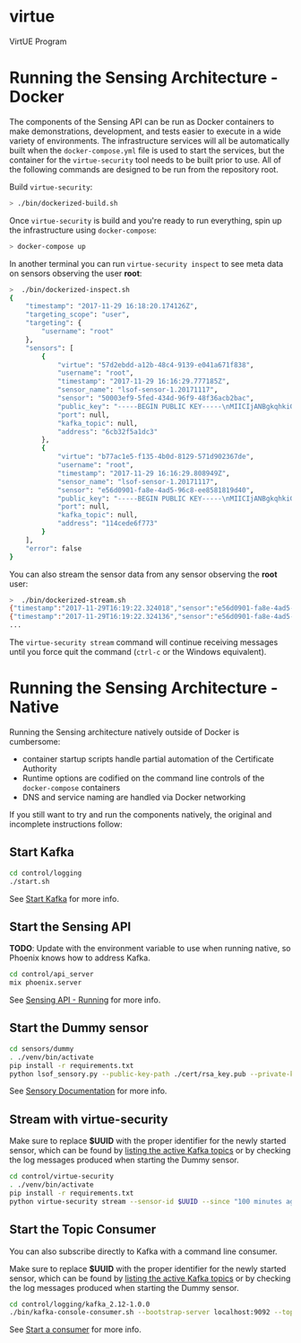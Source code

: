 # virtue
VirtUE Program


# Running the Sensing Architecture - Docker

The components of the Sensing API can be run as Docker containers to make demonstrations, development, and tests easier
to execute in a wide variety of environments. The infrastructure services will all be automatically built
when the `docker-compose.yml` file is used to start the services, but the container for the `virtue-security`
tool needs to be built prior to use. All of the following commands are designed to be run from the repository
root.

Build `virtue-security`:

```bash
> ./bin/dockerized-build.sh
```

Once `virtue-security` is build and you're ready to run everything, spin up the infrastructure using `docker-compose`:

```bash
> docker-compose up
```

In another terminal you can run `virtue-security inspect` to see meta data on sensors observing the user **root**:

```bash
>  ./bin/dockerized-inspect.sh 
{
    "timestamp": "2017-11-29 16:18:20.174126Z",
    "targeting_scope": "user",
    "targeting": {
        "username": "root"
    },
    "sensors": [
        {
            "virtue": "57d2ebdd-a12b-48c4-9139-e041a671f838",
            "username": "root",
            "timestamp": "2017-11-29 16:16:29.777185Z",
            "sensor_name": "lsof-sensor-1.20171117",
            "sensor": "50003ef9-5fed-434d-96f9-48f36acb2bac",
            "public_key": "-----BEGIN PUBLIC KEY-----\nMIICIjANBgkqhkiG9w0BAQEFAAOCAg8AMIICCgKCAgEAvzXY/MhfQxaj4RfJAPHQ\nWLhOGmzkUGjj81nrrM6HCaVSCdeZDlI13j41EnCWO+NrYZ3s1/MBMbo6fEzHbHlp\nasked5sMvlReGErelttteCa2c62NAlQ2BIR5iuXZ1nn9WzcGVsQIV92exnl65pza\nftyf4rjrTHpWBDJtJJf+W2piASOyiPf98UxYqIGlaYI6TFpPobwmuEhzm00r2mwC\neqcqQiU1bKF3qiAhO4kMAjYV/GMqCje38EicTJ0FLLIFW6NZUcD7tjFB4hU3j8Nn\nC7+URvMgOnaCOiqiidzWzVIfpOsvYvFc9D+BXcmYYIJngs58kJdc9mO7eZs3d0D6\nLje9fmvf+PnLI2nKXxxxbkspOs+DQiuJPMT7yHohj67d2JDA2qU4F3VKxmu3Vwo7\nqNz3q5SEHK8BIC+MYE5lT26a26UQgObCm/Qmw8N769hhLszHWiFmJIMtLtXCAJDB\nou7CZveKsRsQFjwKTQKKKEhyNaDLh4wfNhgN8M5thKIXeEMwxQkEtey4/NqmIChy\nZ5RMK8/LpOEm5kDkCPvpg3jrQldiGHI30rxWFr7Ox7f1ofM6X6WY1+USYQ5n7nQB\nTHuf4CImw5YQl3zTcCTf1SGEaSpf0joa/W4jx3rFCC8YkrLzkUNgjRAdEv5B57fB\n893XY3WxTRahV3oi21noSGUCAwEAAQ==\n-----END PUBLIC KEY-----\n",
            "port": null,
            "kafka_topic": null,
            "address": "6cb32f5a1dc3"
        },
        {
            "virtue": "b77ac1e5-f135-4b0d-8129-571d902367de",
            "username": "root",
            "timestamp": "2017-11-29 16:16:29.808949Z",
            "sensor_name": "lsof-sensor-1.20171117",
            "sensor": "e56d0901-fa8e-4ad5-96c8-ee8581819d40",
            "public_key": "-----BEGIN PUBLIC KEY-----\nMIICIjANBgkqhkiG9w0BAQEFAAOCAg8AMIICCgKCAgEAvzXY/MhfQxaj4RfJAPHQ\nWLhOGmzkUGjj81nrrM6HCaVSCdeZDlI13j41EnCWO+NrYZ3s1/MBMbo6fEzHbHlp\nasked5sMvlReGErelttteCa2c62NAlQ2BIR5iuXZ1nn9WzcGVsQIV92exnl65pza\nftyf4rjrTHpWBDJtJJf+W2piASOyiPf98UxYqIGlaYI6TFpPobwmuEhzm00r2mwC\neqcqQiU1bKF3qiAhO4kMAjYV/GMqCje38EicTJ0FLLIFW6NZUcD7tjFB4hU3j8Nn\nC7+URvMgOnaCOiqiidzWzVIfpOsvYvFc9D+BXcmYYIJngs58kJdc9mO7eZs3d0D6\nLje9fmvf+PnLI2nKXxxxbkspOs+DQiuJPMT7yHohj67d2JDA2qU4F3VKxmu3Vwo7\nqNz3q5SEHK8BIC+MYE5lT26a26UQgObCm/Qmw8N769hhLszHWiFmJIMtLtXCAJDB\nou7CZveKsRsQFjwKTQKKKEhyNaDLh4wfNhgN8M5thKIXeEMwxQkEtey4/NqmIChy\nZ5RMK8/LpOEm5kDkCPvpg3jrQldiGHI30rxWFr7Ox7f1ofM6X6WY1+USYQ5n7nQB\nTHuf4CImw5YQl3zTcCTf1SGEaSpf0joa/W4jx3rFCC8YkrLzkUNgjRAdEv5B57fB\n893XY3WxTRahV3oi21noSGUCAwEAAQ==\n-----END PUBLIC KEY-----\n",
            "port": null,
            "kafka_topic": null,
            "address": "114cede6f773"
        }
    ],
    "error": false
}
```

You can also stream the sensor data from any sensor observing the **root** user:

```bash
>  ./bin/dockerized-stream.sh 
{"timestamp":"2017-11-29T16:19:22.324018","sensor":"e56d0901-fa8e-4ad5-96c8-ee8581819d40","message":"COMMAND PID TID USER   FD   TYPE             DEVICE SIZE/OFF    NODE NAME\n","level":"debug"}
{"timestamp":"2017-11-29T16:19:22.324136","sensor":"e56d0901-fa8e-4ad5-96c8-ee8581819d40","message":"python    1     root  cwd    DIR               0,72     4096  332393 /usr/src/app\n","level":"debug"}
...
```

The `virtue-security stream` command will continue receiving messages until you force quit the command (`ctrl-c` or the Windows equivalent).


# Running the Sensing Architecture - Native

Running the Sensing architecture natively outside of Docker is cumbersome:

 - container startup scripts handle partial automation of the Certificate Authority
 - Runtime options are codified on the command line controls of the `docker-compose` containers
 - DNS and service naming are handled via Docker networking
 
If you still want to try and run the components natively, the original and incomplete instructions
follow:

## Start Kafka

```bash
cd control/logging
./start.sh
```

See [Start Kafka](control/logging/README.md#start-kafka-docker) for more info.


## Start the Sensing API

**TODO**: Update with the environment variable to use when running native, so Phoenix knows how to address Kafka.

```bash
cd control/api_server
mix phoenix.server
```

See [Sensing API - Running](control/api_server/README.md) for more info.


## Start the Dummy sensor

```bash
cd sensors/dummy
. ./venv/bin/activate
pip install -r requirements.txt
python lsof_sensory.py --public-key-path ./cert/rsa_key.pub --private-key-path ./cert/rsa_key
```

See [Sensory Documentation](sensors/dummy/README.md) for more info.

## Stream with virtue-security 

Make sure to replace **$UUID** with the proper identifier for the newly started sensor, which can
be found by [listing the active Kafka topics](control/logging/README.md#list-topics) or by checking
the log messages produced when starting the Dummy sensor.

```bash
cd control/virtue-security
. ./venv/bin/activate
pip install -r requirements.txt
python virtue-security stream --sensor-id $UUID --since "100 minutes ago" --follow --filter-log-level info
```

## Start the Topic Consumer

You can also subscribe directly to Kafka with a command line consumer.

Make sure to replace **$UUID** with the proper identifier for the newly started sensor, which can
be found by [listing the active Kafka topics](control/logging/README.md#list-topics) or by checking
the log messages produced when starting the Dummy sensor.

```bash
cd control/logging/kafka_2.12-1.0.0
./bin/kafka-console-consumer.sh --bootstrap-server localhost:9092 --topic $UUID --from-beginning
```

See [Start a consumer](contro/logging/README.md) for more info.